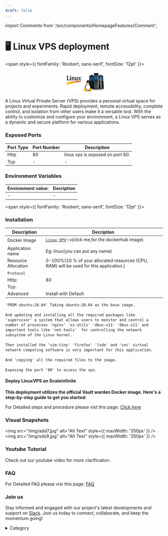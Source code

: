 ```yaml
---
draft: false
---
```

import Comments from '/src/components/HomepageFeatures/Comment';






# 🖥 Linux VPS deployment
<span style={{ fontFamily: 'Roobert, sans-serif', fontSize: '12pt' }}>

<p align="center">
  <img src="/img/vbfbn.jpg" alt="Alt Text" width="25%"/>
</p> 


A Linux Virtual Private Server (VPS) provides a personal virtual space for projects and experiments. Rapid deployment, remote accessibility, complete control, and isolation from other users make it a versatile tool. With the ability to customize and configure your environment, a Linux VPS serves as a dynamic and secure platform for various applications.
### Exposed Ports

| Port Type | Port Number | Description                                     |
| --------- | ----------- | ----------------------------------------------- |
| Http      | 80          | linux vps is exposed on port 80.                    |
| Tcp       | -           | -             |

### Environment Variables


|   **Environment value:**          | Decription                                                                                                               | 
| --------------------- | ------                                                                                                                   | 
|-       |  -                              |
</span>


<span style={{ fontFamily: 'Roobert, sans-serif', fontSize: '12pt' }}>

### &#x20;Installation

|  Description          | Decription                                                                                                               | 
| --------------------- | ------                                                                                                                   | 
| Docker Image          |   [`Linux VPS`](https://hub.docker.com/r/scaleinfinite/linuxvps)👈(click me,for the dockerhub image)                       |
| Application name      |  Eg: linux(you can put any name)                                                                                        | 
| Resource Allocation   |  0-100%(10 % of your allocated resources (CPU, RAM) will be used for this application.)                                  | 
| `Protocol`            |                                                                                                                          | 
|  Http:                | 80                                                                                                                      |
|  Tcp:                 |                                                                                                                          | 
|    Advanced           |    Install with Default                                                                                                  |




```
'FROM ubuntu:20.04' Taking ubuntu:20.04 as the base image.

And updating and installing all the required packages like 'supervisor' a system that allows users to monitor and control a number of processes 'nginx' 'xz-utils' 'dbus-x11' 'dbus-x11' and important tools like 'net-tools'  for controlling the network subsystem of the Linux kernel.

Then installed the 'vim-tiny' 'firefox' 'lxde' and 'vnc' virtual network computing software is very important for this application.

And 'copying' all the required files to the image.

Exposing the port '80' to access the vps.

```

#### Deploy LinuxVPS on Scaleinfinite

**This deployment utilizes the official Vault warden Docker image. Here's a step-by-step guide to get you started:**

For Detailed steps and procedure please vist this page: [Click here](https://techscaleinfinite.github.io/introduction/cloud-float/Steps%20and%20procedure)

### Visual Snapshots
<img src="/img/add7.jpg" alt="Alt Text" style={{ maxWidth: '350px' }} /> <img src="/img/sds9.jpg" alt="Alt Text" style={{ maxWidth: '350px' }} />



### Youtube Tutorial&#x20;

Check out our youtube video for more clarification.




### FAQ

For Detailed FAQ please vist this page: [FAQ](https://techscaleinfinite.github.io/FAQ)

### Join us

Stay informed and engaged with our project's latest developments and support on [Slack](https://app.slack.com/client/T04QS32JX6E/C04QKEWE146). Join us today to connect, collaborate, and keep the momentum going!&#x20;

<details>

<summary>Category</summary>

Kubernetes, cloud computing, DevOps, cloud services, hosting platform, container orchestration, cloud infrastructure, cloud deployment, cloud management, cloud technology, cloud solutions, linux vps

</details>

</span>


<Comments />
